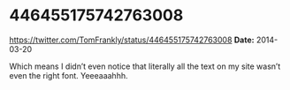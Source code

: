 # 446455175742763008
https://twitter.com/TomFrankly/status/446455175742763008
**Date:** 2014-03-20

Which means I didn’t even notice that literally all the text on my site wasn’t even the right font. Yeeeaaahhh.
